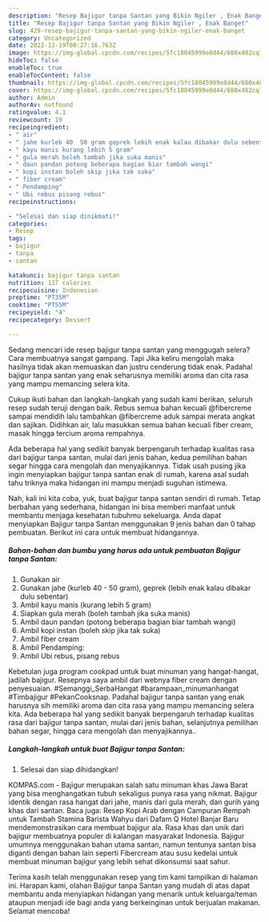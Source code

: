 ```yaml
---
description: "Resep Bajigur tanpa Santan yang Bikin Ngiler , Enak Banget"
title: "Resep Bajigur tanpa Santan yang Bikin Ngiler , Enak Banget"
slug: 429-resep-bajigur-tanpa-santan-yang-bikin-ngiler-enak-banget
category: Uncategorized
date: 2022-12-19T00:27:16.763Z
image: https://img-global.cpcdn.com/recipes/5fc18045999e8d44/680x482cq70/bajigur-tanpa-santan-foto-resep-utama.jpg
hideToc: false
enableToc: true
enableTocContent: false
thumbnail: https://img-global.cpcdn.com/recipes/5fc18045999e8d44/680x482cq70/bajigur-tanpa-santan-foto-resep-utama.jpg
cover: https://img-global.cpcdn.com/recipes/5fc18045999e8d44/680x482cq70/bajigur-tanpa-santan-foto-resep-utama.jpg
author: Admin
authorAv: notfound
ratingvalue: 4.1
reviewcount: 19
recipeingredient:
- " air"
- " jahe kurleb 40  50 gram geprek lebih enak kalau dibakar dulu sebentar"
- " kayu manis kurang lebih 5 gram"
- " gula merah boleh tambah jika suka manis"
- " daun pandan potong beberapa bagian biar tambah wangi"
- " kopi instan boleh skip jika tak suka"
- " fiber cream"
- " Pendamping"
- " Ubi rebus pisang rebus"
recipeinstructions:

- "Selesai dan siap dinikmati!"
categories:
- Resep
tags:
- bajigur
- tanpa
- santan

katakunci: bajigur tanpa santan 
nutrition: 127 calories
recipecuisine: Indonesian
preptime: "PT35M"
cooktime: "PT55M"
recipeyield: "4"
recipecategory: Dessert

---
```



Sedang mencari ide resep bajigur tanpa santan yang menggugah selera? Cara membuatnya sangat gampang. Tapi Jika keliru mengolah maka hasilnya tidak akan memuaskan dan justru cenderung tidak enak. Padahal bajigur tanpa santan yang enak seharusnya memiliki aroma dan cita rasa yang mampu memancing selera kita.


Cukup ikuti bahan dan langkah-langkah yang sudah kami berikan, seluruh resep sudah teruji dengan baik. Rebus semua bahan kecuali @fibercreme sampai mendidih lalu tambahkan @fibercreme aduk sampai merata angkat dan sajikan. Didihkan air, lalu masukkan semua bahan kecuali fiber cream, masak hingga tercium aroma rempahnya.

Ada beberapa hal yang sedikit banyak berpengaruh terhadap kualitas rasa dari bajigur tanpa santan, mulai dari jenis bahan, kedua pemilihan bahan segar hingga cara mengolah dan menyajikannya. Tidak usah pusing jika ingin menyiapkan bajigur tanpa santan enak di rumah, karena asal sudah tahu triknya maka hidangan ini mampu menjadi suguhan istimewa.


Nah, kali ini kita coba, yuk, buat bajigur tanpa santan sendiri di rumah. Tetap berbahan yang sederhana, hidangan ini bisa memberi manfaat untuk membantu menjaga kesehatan tubuhmu sekeluarga. Anda dapat menyiapkan Bajigur tanpa Santan menggunakan 9 jenis bahan dan 0 tahap pembuatan. Berikut ini cara untuk membuat hidangannya.

<!--inarticleads1-->

##### Bahan-bahan dan bumbu yang harus ada untuk pembuatan Bajigur tanpa Santan:

1. Gunakan  air
1. Gunakan  jahe (kurleb 40 - 50 gram), geprek (lebih enak kalau dibakar dulu sebentar)
1. Ambil  kayu manis (kurang lebih 5 gram)
1. Siapkan  gula merah (boleh tambah jika suka manis)
1. Ambil  daun pandan (potong beberapa bagian biar tambah wangi)
1. Ambil  kopi instan (boleh skip jika tak suka)
1. Ambil  fiber cream
1. Ambil  Pendamping:
1. Ambil  Ubi rebus, pisang rebus


Kebetulan juga program cookpad untuk buat minuman yang hangat-hangat, jadilah bajigur. Resepnya saya ambil dari webnya fiber cream dengan penyesuaian. #Semanggi_SerbaHangat #barampaan_minumanhangat #Timbajigur #PekanCooksnap. Padahal bajigur tanpa santan yang enak harusnya sih memiliki aroma dan cita rasa yang mampu memancing selera kita. Ada beberapa hal yang sedikit banyak berpengaruh terhadap kualitas rasa dari bajigur tanpa santan, mulai dari jenis bahan, selanjutnya pemilihan bahan segar, hingga cara mengolah dan menyajikannya.. 

<!--inarticleads2-->

##### Langkah-langkah untuk buat Bajigur tanpa Santan:


1. Selesai dan siap dihidangkan!

KOMPAS.com - Bajigur merupakan salah satu minuman khas Jawa Barat yang bisa menghangatkan tubuh sekaligus punya rasa yang nikmat. Bajigur identik dengan rasa hangat dari jahe, manis dari gula merah, dan gurih yang khas dari santan. Baca juga: Resep Kopi Arab dengan Campuran Rempah untuk Tambah Stamina Barista Wahyu dari Dafam Q Hotel Banjar Baru mendemonstrasikan cara membuat bajigur ala. Rasa khas dan unik dari bajigur membuatnya populer di kalangan masyarakat Indonesia. Bajigur umumnya menggunakan bahan utama santan, namun tentunya santan bisa diganti dengan bahan lain seperti Fibercream atau susu kedelai untuk membuat minuman bajigur yang lebih sehat dikonsumsi saat sahur. 

Terima kasih telah menggunakan resep yang tim kami tampilkan di halaman ini. Harapan kami, olahan Bajigur tanpa Santan yang mudah di atas dapat membantu anda menyiapkan hidangan yang menarik untuk keluarga/teman ataupun menjadi ide bagi anda yang berkeinginan untuk berjualan makanan. Selamat mencoba!

